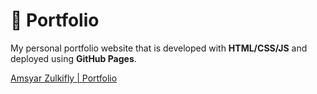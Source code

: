 # 💼 Portfolio

My personal portfolio website that is developed with **HTML/CSS/JS** and deployed using **GitHub Pages**.  

<a href="https://amsyarzulkifly.github.io/portfolio/" target="_blank">Amsyar Zulkifly | Portfolio</a>
